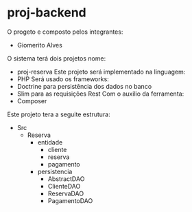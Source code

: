 # proj-backend

O progeto e composto pelos integrantes:
- Giomerito Alves

O sistema terá dois projetos nome:
- proj-reserva 
Este projeto será implementado na linguagem:
- PHP
Será usado os frameworks:
- Doctrine para persistência dos dados no banco
- Slim para as requisições Rest
Com o auxilio da ferramenta:
- Composer

Este projeto tera a seguite estrutura:
- Src
  - Reserva
    - entidade
      - cliente
      - reserva
      - pagamento
    - persistencia
      - AbstractDAO
      - ClienteDAO
      - ReservaDAO
      - PagamentoDAO
